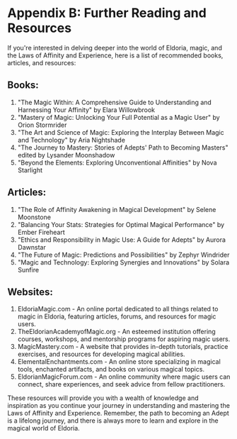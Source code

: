 # Appendix B: Further Reading and Resources

If you're interested in delving deeper into the world of Eldoria, magic, and the Laws of Affinity and Experience, here is a list of recommended books, articles, and resources:

## Books:

1. "The Magic Within: A Comprehensive Guide to Understanding and Harnessing Your Affinity" by Elara Willowbrook
2. "Mastery of Magic: Unlocking Your Full Potential as a Magic User" by Orion Stormrider
3. "The Art and Science of Magic: Exploring the Interplay Between Magic and Technology" by Aria Nightshade
4. "The Journey to Mastery: Stories of Adepts' Path to Becoming Masters" edited by Lysander Moonshadow
5. "Beyond the Elements: Exploring Unconventional Affinities" by Nova Starlight

## Articles:

1. "The Role of Affinity Awakening in Magical Development" by Selene Moonstone
2. "Balancing Your Stats: Strategies for Optimal Magical Performance" by Ember Fireheart
3. "Ethics and Responsibility in Magic Use: A Guide for Adepts" by Aurora Dawnstar
4. "The Future of Magic: Predictions and Possibilities" by Zephyr Windrider
5. "Magic and Technology: Exploring Synergies and Innovations" by Solara Sunfire

## Websites:

1. EldoriaMagic.com - An online portal dedicated to all things related to magic in Eldoria, featuring articles, forums, and resources for magic users.
2. TheEldorianAcademyofMagic.org - An esteemed institution offering courses, workshops, and mentorship programs for aspiring magic users.
3. MagicMastery.com - A website that provides in-depth tutorials, practice exercises, and resources for developing magical abilities.
4. ElementalEnchantments.com - An online store specializing in magical tools, enchanted artifacts, and books on various magical topics.
5. EldorianMagicForum.com - An online community where magic users can connect, share experiences, and seek advice from fellow practitioners.

These resources will provide you with a wealth of knowledge and inspiration as you continue your journey in understanding and mastering the Laws of Affinity and Experience. Remember, the path to becoming an Adept is a lifelong journey, and there is always more to learn and explore in the magical world of Eldoria.
